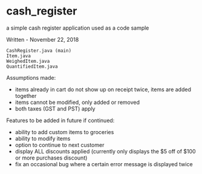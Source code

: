 # cash_register
a simple cash register application used as a code sample

Written - November 22, 2018

	CashRegister.java (main)
	Item.java
	WeighedItem.java
	QuantifiedItem.java

Assumptions made: 

- items already in cart do not show up on receipt twice, items are added together
- items cannot be modified, only added or removed
- both taxes (GST and PST) apply

Features to be added in future if continued:

- ability to add custom items to groceries
- ability to modify items
- option to continue to next customer
- display ALL discounts applied (currently only displays the $5 off of $100 or more purchases discount)
- fix an occasional bug where a certain error message is displayed twice
